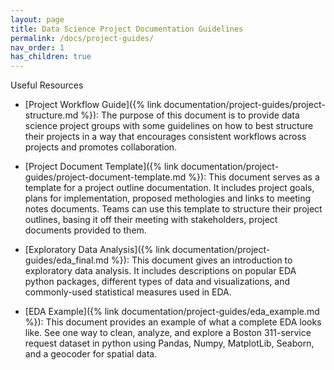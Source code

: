 ```yaml
---
layout: page
title: Data Science Project Documentation Guidelines
permalink: /docs/project-guides/
nav_order: 1
has_children: true
---
```


Useful Resources

* [Project Workflow Guide]({% link documentation/project-guides/project-structure.md %}): The purpose of this document is to provide data science project groups with some guidelines on how to best structure their projects in a way that encourages consistent workflows across projects and promotes collaboration.

* [Project Document Template]({% link documentation/project-guides/project-document-template.md %}): This document serves as a template for a project outline documentation. It includes project goals, plans for implementation, proposed methologies and links to meeting notes documents. Teams can use this template to structure their project outlines, basing it off their meeting with stakeholders, project documents provided to them.

* [Exploratory Data Analysis]({% link documentation/project-guides/eda_final.md %}): This document gives an introduction to exploratory data analysis. It includes descriptions on popular EDA python packages, different types of data and visualizations, and commonly-used statistical measures used in EDA.

* [EDA Example]({% link documentation/project-guides/eda_example.md %}): This document provides an example of what a complete EDA looks like. See one way to clean, analyze, and explore a Boston 311-service request dataset in python using Pandas, Numpy, MatplotLib, Seaborn, and a geocoder for spatial data. 
